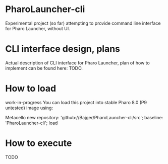 # PharoLauncher-cli
Experimental project (so far) attempting to provide command line interface for Pharo Launcher, without UI.

# CLI interface design, plans
Actual description of CLI interface for Pharo Launcher, plan of how to implement can be found here: TODO. 

# How to load
work-in-progress
You can load this project into stable Pharo 8.0 (P9 untested) image using:

Metacello new
	repository: 'github://Bajger/PharoLauncher-cli/src';
	baseline: 'PharoLauncher-cli';
	load

# How to execute
TODO
